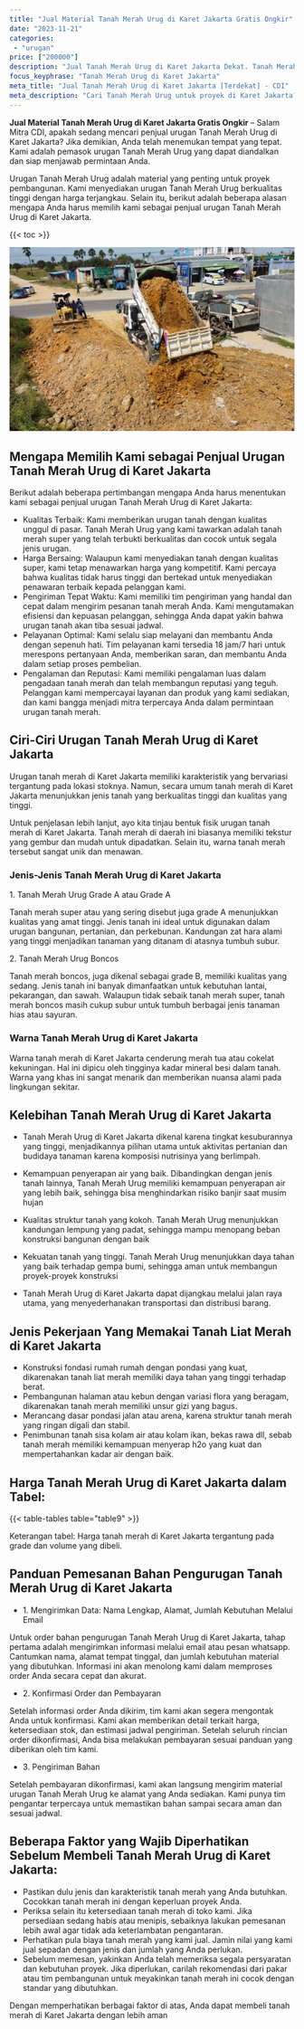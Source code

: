 ```yaml
---
title: "Jual Material Tanah Merah Urug di Karet Jakarta Gratis Ongkir"
date: "2023-11-21"
categories:
 - "urugan"
price: ["200000"]
description: "Jual Tanah Merah Urug di Karet Jakarta Dekat. Tanah Merah Urug ini sering dipakai dalam proyek konstruksi sebagai bahan urugan yang tahan lama dan sesuai spesifikasi. Kontak kami untuk mendapatkan informasi lebih lanjut."
focus_keyphrase: "Tanah Merah Urug di Karet Jakarta"
meta_title: "Jual Tanah Merah Urug di Karet Jakarta [Terdekat] - CDI"
meta_description: "Cari Tanah Merah Urug untuk proyek di Karet Jakarta? Kami menyediakan Tanah Merah Urug berkualitas untuk penimbunan lahan. Raih penawaran terbaik sekarang."
---
```


**Jual Material Tanah Merah Urug di Karet Jakarta Gratis Ongkir** – Salam Mitra CDI, apakah sedang mencari penjual urugan Tanah Merah Urug di Karet Jakarta? Jika demikian, Anda telah menemukan tempat yang tepat. Kami adalah pemasok urugan Tanah Merah Urug yang dapat diandalkan dan siap menjawab permintaan Anda.

Urugan Tanah Merah Urug adalah material yang penting untuk proyek pembangunan. Kami menyediakan urugan Tanah Merah Urug berkualitas tinggi dengan harga terjangkau. Selain itu, berikut adalah beberapa alasan mengapa Anda harus memilih kami sebagai penjual urugan Tanah Merah Urug di Karet Jakarta.

{{< toc >}}

![Jual Material Tanah Merah Urug di Karet Jakarta Gratis Ongkir](/images/tanah/tanah-urug-18.jpg)

## Mengapa Memilih Kami sebagai Penjual Urugan Tanah Merah Urug di Karet Jakarta

Berikut adalah beberapa pertimbangan mengapa Anda harus menentukan kami sebagai penjual urugan Tanah Merah Urug di Karet Jakarta:

*   Kualitas Terbaik: Kami memberikan urugan tanah dengan kualitas unggul di pasar. Tanah Merah Urug yang kami tawarkan adalah tanah merah super yang telah terbukti berkualitas dan cocok untuk segala jenis urugan.
*   Harga Bersaing: Walaupun kami menyediakan tanah dengan kualitas super, kami tetap menawarkan harga yang kompetitif. Kami percaya bahwa kualitas tidak harus tinggi dan bertekad untuk menyediakan penawaran terbaik kepada pelanggan kami.
*   Pengiriman Tepat Waktu: Kami memiliki tim pengiriman yang handal dan cepat dalam mengirim pesanan tanah merah Anda. Kami mengutamakan efisiensi dan kepuasan pelanggan, sehingga Anda dapat yakin bahwa urugan tanah akan tiba sesuai jadwal.
*   Pelayanan Optimal: Kami selalu siap melayani dan membantu Anda dengan sepenuh hati. Tim pelayanan kami tersedia 18 jam/7 hari untuk merespons pertanyaan Anda, memberikan saran, dan membantu Anda dalam setiap proses pembelian.
*   Pengalaman dan Reputasi: Kami memiliki pengalaman luas dalam pengadaan tanah merah dan telah membangun reputasi yang teguh. Pelanggan kami mempercayai layanan dan produk yang kami sediakan, dan kami bangga menjadi mitra terpercaya Anda dalam permintaan urugan tanah merah.

## Ciri-Ciri Urugan Tanah Merah Urug di Karet Jakarta

Urugan tanah merah di Karet Jakarta memiliki karakteristik yang bervariasi tergantung pada lokasi stoknya. Namun, secara umum tanah merah di Karet Jakarta menunjukkan jenis tanah yang berkualitas tinggi dan kualitas yang tinggi.

Untuk penjelasan lebih lanjut, ayo kita tinjau bentuk fisik urugan tanah merah di Karet Jakarta. Tanah merah di daerah ini biasanya memiliki tekstur yang gembur dan mudah untuk dipadatkan. Selain itu, warna tanah merah tersebut sangat unik dan menawan.

### Jenis-Jenis Tanah Merah Urug di Karet Jakarta

1\. Tanah Merah Urug Grade A atau Grade A

Tanah merah super atau yang sering disebut juga grade A menunjukkan kualitas yang amat tinggi. Jenis tanah ini ideal untuk digunakan dalam urugan bangunan, pertanian, dan perkebunan. Kandungan zat hara alami yang tinggi menjadikan tanaman yang ditanam di atasnya tumbuh subur.

2\. Tanah Merah Urug Boncos

Tanah merah boncos, juga dikenal sebagai grade B, memiliki kualitas yang sedang. Jenis tanah ini banyak dimanfaatkan untuk kebutuhan lantai, pekarangan, dan sawah. Walaupun tidak sebaik tanah merah super, tanah merah boncos masih cukup subur untuk tumbuh berbagai jenis tanaman hias atau sayuran.

### Warna Tanah Merah Urug di Karet Jakarta

Warna tanah merah di Karet Jakarta cenderung merah tua atau cokelat kekuningan. Hal ini dipicu oleh tingginya kadar mineral besi dalam tanah. Warna yang khas ini sangat menarik dan memberikan nuansa alami pada lingkungan sekitar.

## Kelebihan Tanah Merah Urug di Karet Jakarta

*   Tanah Merah Urug di Karet Jakarta dikenal karena tingkat kesuburannya yang tinggi, menjadikannya pilihan utama untuk aktivitas pertanian dan budidaya tanaman karena komposisi nutrisinya yang berlimpah.
*   Kemampuan penyerapan air yang baik. Dibandingkan dengan jenis tanah lainnya, Tanah Merah Urug memiliki kemampuan penyerapan air yang lebih baik, sehingga bisa menghindarkan risiko banjir saat musim hujan

*   Kualitas struktur tanah yang kokoh. Tanah Merah Urug menunjukkan kandungan lempung yang padat, sehingga mampu menopang beban konstruksi bangunan dengan baik

*   Kekuatan tanah yang tinggi. Tanah Merah Urug menunjukkan daya tahan yang baik terhadap gempa bumi, sehingga aman untuk membangun proyek-proyek konstruksi

*   Tanah Merah Urug di Karet Jakarta dapat dijangkau melalui jalan raya utama, yang menyederhanakan transportasi dan distribusi barang.

## Jenis Pekerjaan Yang Memakai Tanah Liat Merah di Karet Jakarta

*   Konstruksi fondasi rumah rumah dengan pondasi yang kuat, dikarenakan tanah liat merah memiliki daya tahan yang tinggi terhadap berat.
*   Pembangunan halaman atau kebun dengan variasi flora yang beragam, dikarenakan tanah merah memiliki unsur gizi yang bagus.
*   Merancang dasar pondasi jalan atau arena, karena struktur tanah merah yang ringan digali dan stabil.
*   Penimbunan tanah sisa kolam air atau kolam ikan, bekas rawa dll, sebab tanah merah memiliki kemampuan menyerap h2o yang kuat dan mempertahankan kadar air dengan baik.

## Harga Tanah Merah Urug di Karet Jakarta dalam Tabel:

{{< table-tables table="table9" >}}

Keterangan tabel: Harga tanah merah di Karet Jakarta tergantung pada grade dan volume yang dibeli.

## Panduan Pemesanan Bahan Pengurugan Tanah Merah Urug di Karet Jakarta

*   1\. Mengirimkan Data: Nama Lengkap, Alamat, Jumlah Kebutuhan Melalui Email

Untuk order bahan pengurugan Tanah Merah Urug di Karet Jakarta, tahap pertama adalah mengirimkan informasi melalui email atau pesan whatsapp. Cantumkan nama, alamat tempat tinggal, dan jumlah kebutuhan material yang dibutuhkan. Informasi ini akan menolong kami dalam memproses order Anda secara cepat dan akurat.
*   2\. Konfirmasi Order dan Pembayaran

Setelah informasi order Anda dikirim, tim kami akan segera mengontak Anda untuk konfirmasi. Kami akan memberikan detail terkait harga, ketersediaan stok, dan estimasi jadwal pengiriman. Setelah seluruh rincian order dikonfirmasi, Anda bisa melakukan pembayaran sesuai panduan yang diberikan oleh tim kami.
*   3\. Pengiriman Bahan

Setelah pembayaran dikonfirmasi, kami akan langsung mengirim material urugan Tanah Merah Urug ke alamat yang Anda sediakan. Kami punya tim pengantar terpercaya untuk memastikan bahan sampai secara aman dan sesuai jadwal.

## Beberapa Faktor yang Wajib Diperhatikan Sebelum Membeli Tanah Merah Urug di Karet Jakarta:

*   Pastikan dulu jenis dan karakteristik tanah merah yang Anda butuhkan. Cocokkan tanah merah ini dengan keperluan proyek Anda.
*   Periksa selain itu ketersediaan tanah merah di toko kami. Jika persediaan sedang habis atau menipis, sebaiknya lakukan pemesanan lebih awal agar tidak ada keterlambatan pengantaran.
*   Perhatikan pula biaya tanah merah yang kami jual. Jamin nilai yang kami jual sepadan dengan jenis dan jumlah yang Anda perlukan.
*   Sebelum memesan, yakinkan Anda telah memeriksa segala persyaratan dan kebutuhan proyek. Jika diperlukan, carilah rekomendasi dari pakar atau tim pembangunan untuk meyakinkan tanah merah ini cocok dengan standar yang dibutuhkan.

Dengan memperhatikan berbagai faktor di atas, Anda dapat membeli tanah merah di Karet Jakarta dengan lebih aman